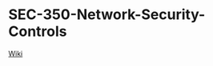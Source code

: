 # SEC-350-Network-Security-Controls

[Wiki](https://github.com/vtfox3/SEC-350-Network-Security-Controls/wiki)
